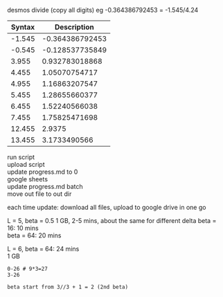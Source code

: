 desmos divide (copy all digits) eg -0.364386792453 = -1.545/4.24

| Syntax      | Description |
| ----------- | ----------- |
| -1.545      | -0.364386792453       |
| -0.545   | -0.128537735849        |
| 3.955   | 0.932783018868        |
| 4.455   | 1.05070754717        |
| 4.955   | 1.16863207547        |
| 5.455   | 1.28655660377        |
| 6.455   | 1.52240566038        |
| 7.455   | 1.75825471698        |
| 12.455   | 2.9375        |
| 13.455   | 3.1733490566        |

run script  
upload script  
update progress.md to 0  
google sheets  
update progress.md batch  
move out file to out dir

each time update: download all files, upload to google drive in one go

L = 5, beta = 0.5
1 GB, 2-5 mins, about the same for different delta
beta = 16: 10 mins  
beta = 64: 20 mins

L = 6, beta = 64: 24 mins  
1 GB

```
0-26 # 9*3=27
3-26

beta start from 3//3 + 1 = 2 (2nd beta)
```
